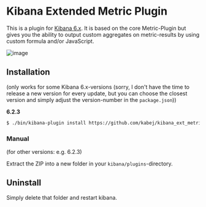 # Kibana Extended Metric Plugin

This is a plugin for [Kibana 6.x](https://www.elastic.co/products/kibana).
It is based on the core Metric-Plugin but gives you the ability to output custom aggregates on metric-results by using custom formula and/or JavaScript.

![image](img/demo.gif)

## Installation
(only works for some Kibana 6.x-versions (sorry, I don't have the time to release a new version for every update, but you can choose the closest version and simply adjust the version-number in the `package.json`))

**6.2.3**

```sh
$ ./bin/kibana-plugin install https://github.com/kabej/kibana_ext_metrics_vis/releases/download/6.2.3/kibana_ext_metrics_vis-6.2.3zip
```

### Manual
(for other versions: e.g. 6.2.3)

Extract the ZIP into a new folder in your `kibana/plugins`-directory.

## Uninstall

Simply delete that folder and restart kibana.
